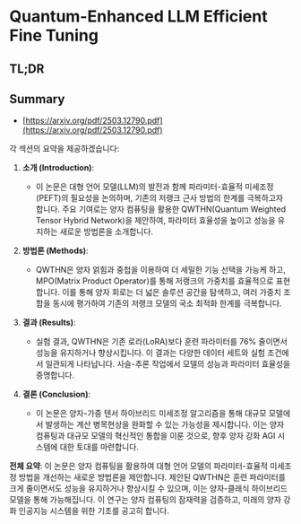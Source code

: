 # Quantum-Enhanced LLM Efficient Fine Tuning
## TL;DR
## Summary
- [https://arxiv.org/pdf/2503.12790.pdf](https://arxiv.org/pdf/2503.12790.pdf)

각 섹션의 요약을 제공하겠습니다:

1. **소개 (Introduction)**:
   - 이 논문은 대형 언어 모델(LLM)의 발전과 함께 파라미터-효율적 미세조정(PEFT)의 필요성을 논의하며, 기존의 저랭크 근사 방법의 한계를 극복하고자 합니다. 주요 기여로는 양자 컴퓨팅을 활용한 QWTHN(Quantum Weighted Tensor Hybrid Network)을 제안하여, 파라미터 효율성을 높이고 성능을 유지하는 새로운 방법론을 소개합니다.

2. **방법론 (Methods)**:
   - QWTHN은 양자 얽힘과 중첩을 이용하여 더 세밀한 기능 선택을 가능케 하고, MPO(Matrix Product Operator)를 통해 저랭크의 가중치를 효율적으로 표현합니다. 이를 통해 양자 회로는 더 넓은 솔루션 공간을 탐색하고, 여러 가중치 조합을 동시에 평가하여 기존의 저랭크 모델의 국소 최적화 한계를 극복합니다.

3. **결과 (Results)**:
   - 실험 결과, QWTHN은 기존 로라(LoRA)보다 훈련 파라미터를 76% 줄이면서 성능을 유지하거나 향상시킵니다. 이 결과는 다양한 데이터 세트와 실험 조건에서 일관되게 나타납니다. 사슬-추론 작업에서 모델의 성능과 파라미터 효율성을 증명합니다.

4. **결론 (Conclusion)**:
   - 이 논문은 양자-가중 텐서 하이브리드 미세조정 알고리즘을 통해 대규모 모델에서 발생하는 계산 병목현상을 완화할 수 있는 가능성을 제시합니다. 이는 양자 컴퓨팅과 대규모 모델의 혁신적인 통합을 이룬 것으로, 향후 양자 강화 AGI 시스템에 대한 토대를 마련합니다.

**전체 요약**:
이 논문은 양자 컴퓨팅을 활용하여 대형 언어 모델의 파라미터-효율적 미세조정 방법을 개선하는 새로운 방법론을 제안합니다. 제안된 QWTHN은 훈련 파라미터를 크게 줄이면서도 성능을 유지하거나 향상시킬 수 있으며, 이는 양자-클래식 하이브리드 모델을 통해 가능해집니다. 이 연구는 양자 컴퓨팅의 잠재력을 검증하고, 미래의 양자 강화 인공지능 시스템을 위한 기초를 공고히 합니다.